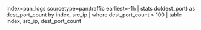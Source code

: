 ﻿index=pan_logs sourcetype=pan:traffic earliest=-1h
| stats dc(dest_port) as dest_port_count by index, src_ip
| where dest_port_count > 100
| table index, src_ip, dest_port_count